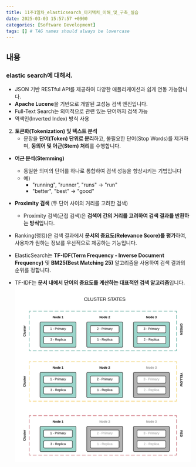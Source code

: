```yaml
---
title: 11주1일차_elasticsearch_아키텍처_이해_및_구축_실습
date: 2025-03-03 15:57:57 +0900
categories: [Software Development]
tags: [] # TAG names should always be lowercase
---
```


## 내용
### elastic search에 대해서.
- JSON 기반 RESTful API를 제공하여 다양한 애플리케이션과 쉽게 연동 가능합니다.
- **Apache Lucene**을 기반으로 개발된 고성능 검색 엔진입니다.
- Full-Text Search는 의미적으로 관련 있는 단어까지 검색 가능
- 역색인(Inverted Index) 방식 사용
2. **토큰화(Tokenization) 및 텍스트 분석**
    - 문장을 **단어(Token) 단위로 분리**하고, 불필요한 단어(Stop Words)를 제거하며, **동의어 및 어근(Stem) 처리**를 수행합니다.

- **어근 분석(Stemming)**
    - 동일한 의미의 단어를 하나로 통합하여 검색 성능을 향상시키는 기법입니다
    - 예)
        - "running", "runner", "runs" → "run"
        - "better", "best" → "good"
- **Proximity 검색** (두 단어 사이의 거리를 고려한 검색)
    - Proximity 검색(근접 검색)은 **검색어 간의 거리를 고려하여 검색 결과를 반환하는 방식**입니다.

- Ranking(랭킹)은 검색 결과에서 **문서의 중요도(Relevance Score)를 평가**하여, 사용자가 원하는 정보를 우선적으로 제공하는 기능입니다.
- ElasticSearch는 **TF-IDF(Term Frequency - Inverse Document Frequency)** 및 **BM25(Best Matching 25)** 알고리즘을 사용하여 검색 결과의 순위를 정합니다.
- TF-IDF는 **문서 내에서 단어의 중요도를 계산하는 대표적인 검색 알고리즘**입니다.
![](assets/img/posts/2025-03-03-16-18-45.png)
